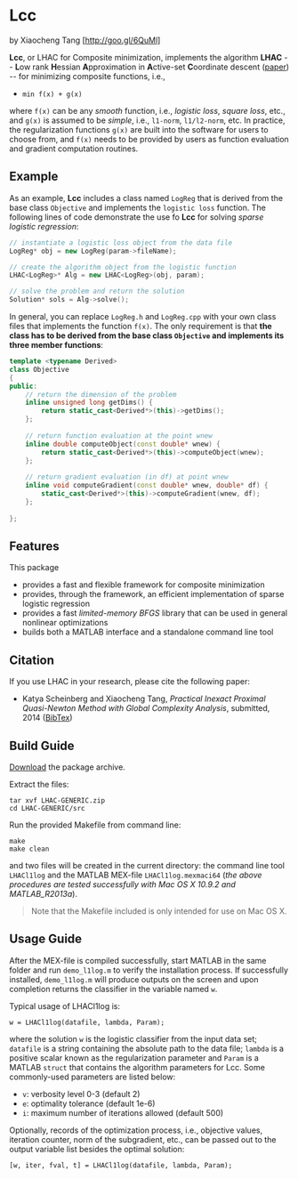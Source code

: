 
# Lcc
by Xiaocheng Tang [http://goo.gl/6QuMl]  

**Lcc**, or LHAC for Composite minimization, implements the algorithm **LHAC** -- <b> L</b>ow rank <b>H</b>essian <b>A</b>pproximation in <b>A</b>ctive-set <b>C</b>oordinate descent ([paper](http://goo.gl/ERZb3i))  -- for minimizing composite functions, i.e.,  

* `min f(x) + g(x)`  

where `f(x)` can be any _smooth_ function, i.e., _logistic loss_, _square loss_, etc., and `g(x)` is assumed to be _simple_, i.e., `l1-norm`, `l1/l2-norm`, etc.  In practice, the regularization functions `g(x)` are built into the software for users to choose from, and `f(x)` needs to be provided by users as function evaluation and gradient computation routines. 

## Example
As an example, **Lcc** includes a class named `LogReg` that is derived from the base class `Objective` and implements the `logistic loss` function. The following lines of code demonstrate the use fo **Lcc** for solving _sparse logistic regression_:
```c++
// instantiate a logistic loss object from the data file
LogReg* obj = new LogReg(param->fileName);

// create the algorithm object from the logistic function
LHAC<LogReg>* Alg = new LHAC<LogReg>(obj, param);

// solve the problem and return the solution
Solution* sols = Alg->solve();
```

In general, you can replace `LogReg.h` and `LogReg.cpp` with your own class files that implements the function `f(x)`. The only requirement is that **the class has to be derived from the base class `Objective` and implements its three member functions**:
```c++
template <typename Derived>
class Objective
{
public:
    // return the dimension of the problem
    inline unsigned long getDims() {
        return static_cast<Derived*>(this)->getDims();
    };
    
    // return function evaluation at the point wnew
    inline double computeObject(const double* wnew) {
        return static_cast<Derived*>(this)->computeObject(wnew);
    };
    
    // return gradient evaluation (in df) at point wnew
    inline void computeGradient(const double* wnew, double* df) {
        static_cast<Derived*>(this)->computeGradient(wnew, df);
    };
    
};
```


## Features
This package

* provides a fast and flexible framework for composite minimization
* provides, through the framework, an efficient implementation of sparse logistic regression
* provides a fast _limited-memory BFGS_ library that can be used in general nonlinear optimizations 
* builds both a MATLAB interface and a standalone command line tool


## Citation
If you use LHAC in your research, please cite the following paper:

* Katya Scheinberg and Xiaocheng Tang, _Practical Inexact Proximal Quasi-Newton Method with Global Complexity Analysis_, submitted, 2014  ([BibTex](http://goo.gl/fVJgWN))

## Build Guide
[Download](https://github.com/LHAC/LHAC/archive/GENERIC.zip) the package archive.

Extract the files:
```
tar xvf LHAC-GENERIC.zip
cd LHAC-GENERIC/src
```

Run the provided Makefile from command line:
```
make
make clean
```
and two files will be created in the current directory: the command line tool `LHACl1log` and the MATLAB MEX-file `LHACl1log.mexmaci64` (_the above procedures are tested successfully with Mac OS X 10.9.2 and MATLAB_R2013a_).

> Note that the Makefile included is only intended for use on Mac OS X.  


## Usage Guide

After the MEX-file is compiled successfully, start MATLAB in the same folder and run `demo_l1log.m` to verify the installation process. If successfully installed, `demo_l1log.m` will produce outputs on the screen and upon completion returns the classifier in the variable named `w`.

Typical usage of LHACl1log is:
```
w = LHACl1log(datafile, lambda, Param);
```
where the solution `w` is the logistic classifier from the input data set; `datafile` is a string containing the absolute path to the data file; `lambda` is a positive scalar known as the regularization parameter and `Param` is a MATLAB `struct` that contains the algorithm parameters for Lcc. Some commonly-used parameters are listed below:

* `v`: verbosity level 0-3 (default 2)
* `e`: optimality tolerance (default 1e-6)
* `i`: maximum number of iterations allowed (default 500)

Optionally, records of the optimization process, i.e., objective values, iteration counter, norm of the subgradient, etc., can be passed out to the output variable list besides the optimal solution:
```
[w, iter, fval, t] = LHACl1log(datafile, lambda, Param);
```













